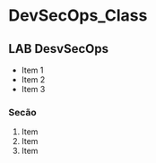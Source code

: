 # DevSecOps_Class

## LAB DesvSecOps

- Item 1
- Item 2
- Item 3

### Secão

1. Item
2. Item
3. Item
